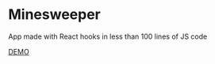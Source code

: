 # Minesweeper
App made with React hooks in less than 100 lines of JS code

[DEMO](https://codesandbox.io/s/github/goncy/minesweeper-challenge)

